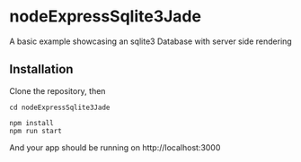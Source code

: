 # nodeExpressSqlite3Jade

A basic example showcasing an sqlite3 Database with server side rendering

## Installation

Clone the repository, then

```
cd nodeExpressSqlite3Jade

npm install
npm run start
```

And your app should be running on http://localhost:3000
